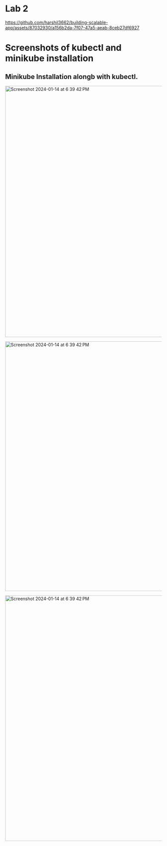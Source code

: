 <h1>Lab 2</h1>

https://github.com/harshil3662/building-scalable-app/assets/87032930/a156b2da-7f07-47a5-aeab-8ceb27df6927

<h1>Screenshots of kubectl and minikube installation</h1>

<h2>Minikube Installation alongb with kubectl.</h2>

<img width="809" alt="Screenshot 2024-01-14 at 6 39 42 PM" src="https://github.com/harshil3662/building-scalable-app/assets/87032930/80cb60ae-a43d-4eac-baef-39a194e1618d"><br>

<img width="804" alt="Screenshot 2024-01-14 at 6 39 42 PM" src="https://github.com/harshil3662/building-scalable-app/assets/87032930/ad1811cb-568f-4760-9e9c-dca510b638b3"><br>

<img width="791" alt="Screenshot 2024-01-14 at 6 39 42 PM" src="https://github.com/harshil3662/building-scalable-app/assets/87032930/318ec061-fdbc-48de-ace0-986ee72ec6df"><br>


